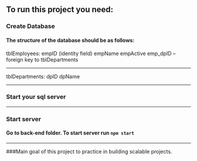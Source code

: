 ## To run this project you need:
### Create Database 
#### The structure of the database should be as follows: 
tblEmployees: 
empID (identity field) 
empName
empActive
emp_dpID – foreign key to tblDepartments 

---

tblDepartments:
dpID
dpName

---
### Start your sql server
---
### Start server
#### Go to back-end folder. To start server run `npm start`
----
###Main goal of this project to practice in building scalable projects.
